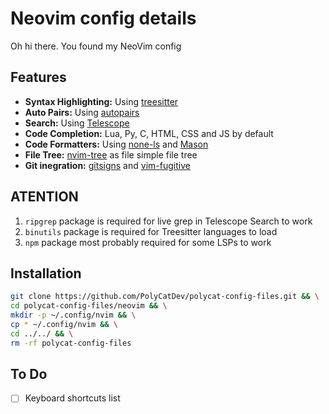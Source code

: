 # Neovim config details

Oh hi there. You found my NeoVim config

## Features

- **Syntax Highlighting:** Using [treesitter](https://github.com/nvim-treesitter/nvim-treesitter)
- **Auto Pairs:** Using [autopairs](https://github.com/windwp/nvim-autopairs)
- **Search:** Using [Telescope](https://github.com/nvim-telescope/telescope.nvim)
- **Code Completion:** Lua, Py, C, HTML, CSS and JS by default
- **Code Formatters:** Using [none-ls](https://github.com/nvimtools/none-ls.nvim) and [Mason](https://github.com/williamboman/mason.nvim)
- **File Tree:** [nvim-tree](https://github.com/nvim-tree/nvim-tree.lua) as file simple file tree
- **Git inegration:** [gitsigns](https://github.com/lewis6991/gitsigns.nvim) and [vim-fugitive](https://github.com/tpope/vim-fugitive)

## ATENTION

1. `ripgrep` package is required for live grep in Telescope Search to work
2. `binutils` package is required for Treesitter languages to load
3. `npm` package most probably required for some LSPs to work

## Installation

```bash
git clone https://github.com/PolyCatDev/polycat-config-files.git && \
cd polycat-config-files/neovim && \
mkdir -p ~/.config/nvim && \
cp * ~/.config/nvim && \
cd ../../ && \
rm -rf polycat-config-files
```

## To Do

- [ ] Keyboard shortcuts list
